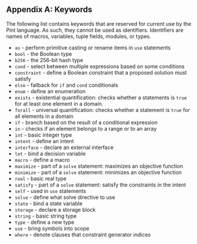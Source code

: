 ## Appendix A: Keywords

The following list contains keywords that are reserved for current use by the Pint language. As
such, they cannot be used as identifiers. Identifiers are names of macros, variables, tuple fields,
modules, or types.

- `as` - perform primitive casting or rename items in `use` statements
- `bool` - the Boolean type
- `b256` - the 256-bit hash type
- `cond` - select between multiple expressions based on some conditions
- `constraint` - define a Boolean constraint that a proposed solution must satisfy
- `else` - fallback for `if` and `cond` conditionals
- `enum` - define an enumeration
- `exists` - existential quantification: checks whether a statements is `true` for at least one
  element in a domain.
- `forall` - universal quantification: checks whether a statement is `true` for all elements in a
  domain
- `if` - branch based on the result of a conditional expression
- `in` - checks if an element belongs to a range or to an array
- `int` - basic integer type
- `intent` - define an intent
- `interface` - declare an external interface
- `let` - bind a decision variable
- `macro` - define a macro
- `maximize` - part of a `solve` statement: maximizes an objective function
- `minimize` - part of a `solve` statement: minimizes an objective function
- `real` - basic real type
- `satisfy` - part of a `solve` statement: satisfy the constraints in the intent
- `self` - used in `use` statements
- `solve` - define what solve directive to use
- `state` - bind a state variable
- `storage` - declare a storage block
- `string` - basic string type
- `type` - define a new type
- `use` - bring symbols into scope
- `where` - denote clauses that constraint generator indices
